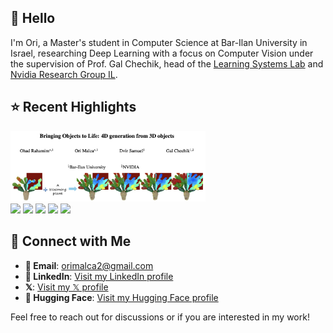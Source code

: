 ## 👋 Hello
I'm Ori, a Master's student in Computer Science at Bar-Ilan University in Israel, researching Deep Learning with a focus on Computer Vision under the supervision of Prof. Gal Chechik, head of the [Learning Systems Lab](https://chechiklab.biu.ac.il/) and [Nvidia Research Group IL](https://research.nvidia.com/labs/par/).

## ⭐ Recent Highlights
<div>
  <img src="2412.20422.png" alt="Descriptive text" width="62%" height="auto">
  <br>
  <a href="https://arxiv.org/abs/2412.20422"><img src="https://img.shields.io/badge/ArXiv-2412.20422-b31b1b.svg?logo=arXiv" height=22.5></a>
  <a href="https://3-to-4d.github.io/3-to-4d/"><img src="https://img.shields.io/badge/Project-Page-brightgreen" height=22.5></a>
  <a href="https://github.com/ohad204/3to4D"><img src="https://img.shields.io/badge/Code-GitHub-blue.svg?logo=github" height="22.5"></a>
  <a href="https://huggingface.co/papers/2412.20422"><img src="https://img.shields.io/badge/🤗-Huggingface-orange.svg" height=22.5></a>
  <a href="https://github.com/ohad204/3to4D/blob/main/LICENSE"><img src="https://img.shields.io/badge/License-Apache%202.0-yellow.svg" height="22.5"></a>
</div>
<!--- 
Previous was:
- Bringing Objects to Life: 4D generation from 3D objects &nbsp;[ [📑 arXiv](https://arxiv.org/abs/2412.20422) • [🌐 Project Page](https://3-to-4d.github.io/3-to-4d/) • [🤗 Hugging Face](https://huggingface.co/papers/2412.20422) • [💻 Code](https://github.com/ohad204/3to4D) ]
--->

## 💬 Connect with Me
- **📧 Email**: [orimalca2@gmail.com](mailto:orimalca2@gmail.com)
- **💼 LinkedIn**: [Visit my LinkedIn profile](https://www.linkedin.com/in/ori-malca/)
- **𝕏**: [Visit my 𝕏 profile](https://x.com/Orimalca)
- **🤗 Hugging Face**: [Visit my Hugging Face profile](https://huggingface.co/Orimalca)
<!--- **🌐 Personal Website: []() --->

Feel free to reach out for discussions or if you are interested in my work!

<!--- NOTES
1. posibile emoji's for "Connect with Me" part: [💬, 👥, 🌏, 🙋‍♂️, 😀, 🔗, 🖇️, 🔁, 🙌]
--->
